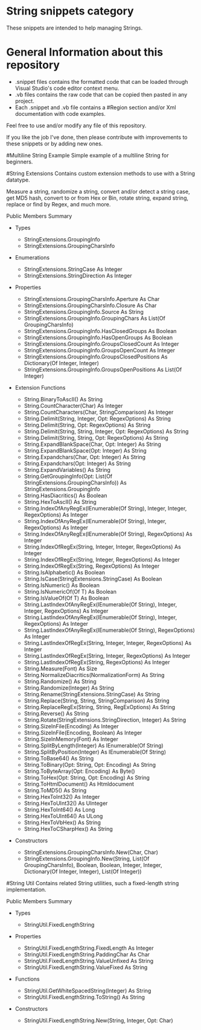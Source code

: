 # String snippets category
These snippets are intended to help managing Strings.

# General Information about this repository
 - .snippet files contains the formatted code that can be loaded through Visual Studio's code editor context menu.
 - .vb files contains the raw code that can be copied then pasted in any project.
 - Each .snippet and .vb file contains a #Region section and/or Xml documentation with code examples.
 
Feel free to use and/or modify any file of this repository.

If you like the job I've done, then please contribute with improvements to these snippets or by adding new ones.

#Multiline String Example
Simple example of a multiline String for beginners.

#String Extensions
Contains custom extension methods to use with a String datatype.

Measure a string, randomize a string, convert and/or detect a string case, get MD5 hash, 
convert to or from Hex or Bin, rotate string, expand string, replace or find by Regex, and much more.

Public Members Summary

 - Types
   - StringExtensions.GroupingInfo <Serializable>
   - StringExtensions.GroupingCharsInfo <Serializable>

 - Enumerations
   - StringExtensions.StringCase As Integer
   - StringExtensions.StringDirection As Integer

 - Properties
   - StringExtensions.GroupingCharsInfo.Aperture As Char
   - StringExtensions.GroupingCharsInfo.Closure As Char
   - StringExtensions.GroupingInfo.Source As String
   - StringExtensions.GroupingInfo.GroupingChars As List(Of GroupingCharsInfo)
   - StringExtensions.GroupingInfo.HasClosedGroups As Boolean
   - StringExtensions.GroupingInfo.HasOpenGroups As Boolean
   - StringExtensions.GroupingInfo.GroupsClosedCount As Integer
   - StringExtensions.GroupingInfo.GroupsOpenCount As Integer
   - StringExtensions.GroupingInfo.GroupsClosedPositions As Dictionary(Of Integer, Integer)
   - StringExtensions.GroupingInfo.GroupsOpenPositions As List(Of Integer)

 - Extension Functions
   - String.BinaryToAscII() As String
   - String.CountCharacter(Char) As Integer
   - String.CountCharacters(Char, StringComparison) As Integer
   - String.Delimit(String, Integer, Opt: RegexOptions) As String
   - String.Delimit(String, Opt: RegexOptions) As String
   - String.Delimit(String, String, Integer, Opt: RegexOptions) As String
   - String.Delimit(String, String, Opt: RegexOptions) As String
   - String.ExpandBlankSpace(Char, Opt: Integer) As String
   - String.ExpandBlankSpace(Opt: Integer) As String
   - String.Expandchars(Char, Opt: Integer) As String
   - String.Expandchars(Opt: Integer) As String
   - String.ExpandVariables() As String
   - String.GetGroupingInfo(Opt: List(Of StringExtensions.GroupingCharsInfo)) As StringExtensions.GroupingInfo
   - String.HasDiacritics() As Boolean
   - String.HexToAscII() As String
   - String.IndexOfAnyRegEx(IEnumerable(Of String), Integer, Integer, RegexOptions) As Integer
   - String.IndexOfAnyRegEx(IEnumerable(Of String), Integer, RegexOptions) As Integer
   - String.IndexOfAnyRegEx(IEnumerable(Of String), RegexOptions) As Integer
   - String.IndexOfRegEx(String, Integer, Integer, RegexOptions) As Integer
   - String.IndexOfRegEx(String, Integer, RegexOptions) As Integer
   - String.IndexOfRegEx(String, RegexOptions) As Integer
   - String.IsAlphabetic() As Boolean
   - String.IsCase(StringExtensions.StringCase) As Boolean
   - String.IsNumeric() As Boolean
   - String.IsNumericOf(Of T) As Boolean
   - String.IsValueOf(Of T) As Boolean
   - String.LastIndexOfAnyRegEx(IEnumerable(Of String), Integer, Integer, RegexOptions) As Integer
   - String.LastIndexOfAnyRegEx(IEnumerable(Of String), Integer, RegexOptions) As Integer
   - String.LastIndexOfAnyRegEx(IEnumerable(Of String), RegexOptions) As Integer
   - String.LastIndexOfRegEx(String, Integer, Integer, RegexOptions) As Integer
   - String.LastIndexOfRegEx(String, Integer, RegexOptions) As Integer
   - String.LastIndexOfRegEx(String, RegexOptions) As Integer
   - String.Measure(Font) As Size
   - String.NormalizeDiacritics(NormalizationForm) As String
   - String.Randomize() As String
   - String.Randomize(Integer) As String
   - String.Rename(StringExtensions.StringCase) As String
   - String.Replace(String, String, StringComparison) As String
   - String.ReplaceRegEx(String, String, RegExOptions) As String
   - String.Reverse() As String
   - String.Rotate(StringExtensions.StringDirection, Integer) As String
   - String.SizeInFile(Encoding) As Integer
   - String.SizeInFile(Encoding, Boolean) As Integer
   - String.SizeInMemory(Font) As Integer
   - String.SplitByLength(Integer) As IEnumerable(Of String)
   - String.SplitByPosition(Integer) As IEnumerable(Of String)
   - String.ToBase64() As String
   - String.ToBinary(Opt: String, Opt: Encoding) As String
   - String.ToByteArray(Opt: Encoding) As Byte()
   - String.ToHex(Opt: String, Opt: Encoding) As String
   - String.ToHtmlDocument() As Htmldocument
   - String.ToMD5() As String
   - String.HexToInt32() As Integer
   - String.HexToUInt32() As UInteger
   - String.HexToInt64() As Long
   - String.HexToUInt64() As ULong
   - String.HexToVbHex() As String
   - String.HexToCSharpHex() As String

 - Constructors
   - StringExtensions.GroupingCharsInfo.New(Char, Char)
   - StringExtensions.GroupingInfo.New(String, List(Of GroupingCharsInfo), Boolean, Boolean, Integer, Integer, Dictionary(Of Integer, Integer), List(Of Integer))

#String Util
Contains related String utilities, such a fixed-length string implementation.

Public Members Summary

 - Types
   - StringUtil.FixedLengthString <Serializable>

 - Properties
   - StringUtil.FixedLengthString.FixedLength As Integer
   - StringUtil.FixedLengthString.PaddingChar As Char
   - StringUtil.FixedLengthString.ValueUnfixed As String
   - StringUtil.FixedLengthString.ValueFixed As String

 - Functions
   - StringUtil.GetWhiteSpacedString(Integer) As String
   - StringUtil.FixedLengthString.ToString() As String

 - Constructors
   - StringUtil.FixedLengthString.New(String, Integer, Opt: Char)
